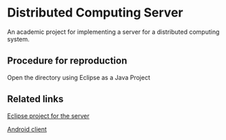 # Distributed Computing Server
An academic project for implementing a server for a distributed computing system.

## Procedure for reproduction
Open the directory using Eclipse as a Java Project

## Related links
[Eclipse project for the server](https://github.com/Ghost---Shadow/DistributedComputingServer)

[Android client](https://github.com/Ghost---Shadow/DistributedComputingAndroid)
